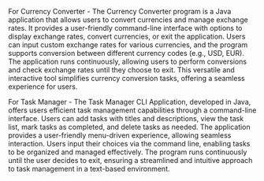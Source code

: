 For Currency Converter - The Currency Converter program is a Java application that allows users to convert currencies and manage exchange rates. It provides a user-friendly command-line interface with options to display exchange rates, convert currencies, or exit the application. Users can input custom exchange rates for various currencies, and the program supports conversion between different currency codes (e.g., USD, EUR). The application runs continuously, allowing users to perform conversions and check exchange rates until they choose to exit. This versatile and interactive tool simplifies currency conversion tasks, offering a seamless experience for users.

For Task Manager - The Task Manager CLI Application, developed in Java, offers users efficient task management capabilities through a command-line interface. Users can add tasks with titles and descriptions, view the task list, mark tasks as completed, and delete tasks as needed. The application provides a user-friendly menu-driven experience, allowing seamless interaction. Users input their choices via the command line, enabling tasks to be organized and managed effectively. The program runs continuously until the user decides to exit, ensuring a streamlined and intuitive approach to task management in a text-based environment.
